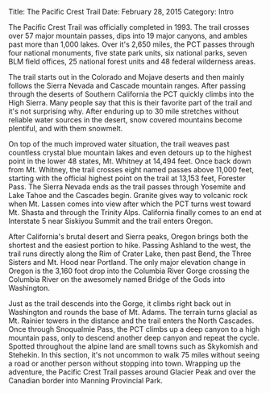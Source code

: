 Title: The Pacific Crest Trail
Date: February 28, 2015
Category: Intro

The Pacific Crest Trail was officially completed in 1993.  The trail crosses over 57 major mountain passes, dips into 19 major canyons, and ambles past more than 1,000 lakes.  Over it's 2,650 miles, the PCT passes through four national monuments, five state park units, six national parks, seven BLM field offices, 25 national forest units and 48 federal wilderness areas.

The trail starts out in the Colorado and Mojave deserts and then mainly follows the Sierra Nevada and Cascade mountain ranges.  After passing through the deserts of Southern California the PCT quickly climbs into the High Sierra.  Many people say that this is their favorite part of the trail and it's not surprising why.  After enduring up to 30 mile stretches without reliable water sources in the desert, snow covered mountains become plentiful, and with them snowmelt.

On top of the much improved water situation, the trail weaves past countless crystal blue mountain lakes and even detours up to the highest point in the lower 48 states, Mt. Whitney at 14,494 feet.  Once back down from Mt. Whitney, the trail crosses eight named passes above 11,000 feet, starting with the official highest point on the trail at 13,153 feet, Forester Pass.  The Sierra Nevada ends as the trail passes through Yosemite and Lake Tahoe and the Cascades begin.  Granite gives way to volcanic rock when Mt. Lassen comes into view after which the PCT turns west toward Mt. Shasta and through the Trinity Alps.  California finally comes to an end at Interstate 5 near Siskiyou Summit and the trail enters Oregon.

After California's brutal desert and Sierra peaks, Oregon brings both the shortest and the easiest portion to hike.  Passing Ashland to the west, the trail runs directly along the Rim of Crater Lake, then past Bend, the Three Sisters and Mt. Hood near Portland.  The only major elevation change in Oregon is the 3,160 foot drop into the Columbia River Gorge crossing the Columbia River on the awesomely named Bridge of the Gods into Washington.

Just as the trail descends into the Gorge, it climbs right back out in Washington and rounds the base of Mt. Adams.  The terrain turns glacial as Mt. Rainier towers in the distance and the trail enters the North Cascades.  Once through Snoqualmie Pass, the PCT climbs up a deep canyon to a high mountain pass, only to descend another deep canyon and repeat the cycle.  Spotted throughout the alpine land are small towns such as Skykomish and Stehekin.  In this section, it's not uncommon to walk 75 miles without seeing a road or another person without stopping into town.  Wrapping up the adventure, the Pacific Crest Trail passes around Glacier Peak and over the Canadian border into Manning Provincial Park.